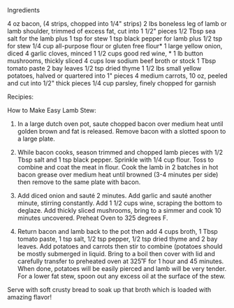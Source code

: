 Ingredients

4 oz bacon, (4 strips, chopped into 1/4" strips)
2 lbs boneless leg of lamb or lamb shoulder, trimmed of excess fat, cut into 1 1/2" pieces
1/2 Tbsp sea salt for the lamb plus 1 tsp for stew
1 tsp black pepper for lamb plus 1/2 tsp for stew
1/4 cup all-purpose flour or gluten free flour*
1 large yellow onion, diced
4 garlic cloves, minced
1 1/2 cups good red wine, *
1 lb button mushrooms, thickly sliced
4 cups low sodium beef broth or stock
1 Tbsp tomato paste
2 bay leaves
1/2 tsp dried thyme
1 1/2 lbs small yellow potatoes, halved or quartered into 1" pieces
4 medium carrots, 10 oz, peeled and cut into 1/2" thick pieces
1/4 cup parsley, finely chopped for garnish

Recipies:

How to Make Easy Lamb Stew:
1. In a large dutch oven pot, saute chopped bacon over medium heat until golden brown and fat is released. Remove bacon with a slotted spoon to a large plate.

2. While bacon cooks, season trimmed and chopped lamb pieces with 1/2 Tbsp salt and 1 tsp black pepper. Sprinkle with 1/4 cup flour. Toss to combine and coat the meat in flour. Cook the lamb in 2 batches in hot bacon grease over medium heat until browned (3-4 minutes per side) then remove to the same plate with bacon.

3. Add diced onion and sauté 2 minutes. Add garlic and sauté another minute, stirring constantly. Add 1 1/2 cups wine, scraping the bottom to deglaze. Add thickly sliced mushrooms, bring to a simmer and cook 10 minutes uncovered. Preheat Oven to 325 degrees F.

4. Return bacon and lamb back to the pot then add 4 cups broth, 1 Tbsp tomato paste, 1 tsp salt, 1/2 tsp pepper, 1/2 tsp dried thyme and 2 bay leaves. Add potatoes and carrots then stir to combine (potatoes should be mostly submerged in liquid. Bring to a boil then cover with lid and carefully transfer to preheated oven at 325˚F for 1 hour and 45 minutes. When done, potatoes will be easily pierced and lamb will be very tender. For a lower fat stew, spoon out any excess oil at the surface of the stew.

Serve with soft crusty bread to soak up that broth which is loaded with amazing flavor!


